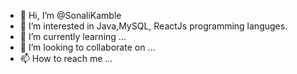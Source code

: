 - 👋 Hi, I’m @SonaliKamble
- 👀 I’m interested in Java,MySQL, ReactJs programming languges.
- 🌱 I’m currently learning ...
- 💞️ I’m looking to collaborate on ...
- 📫 How to reach me ...

<!---
Sonali185/Sonali185 is a ✨ special ✨ repository because its `README.md` (this file) appears on your GitHub profile.
You can click the Preview link to take a look at your changes.
--->
